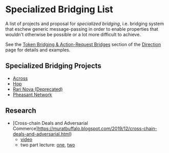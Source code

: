 # Specialized Bridging List

A list of projects and proposal for *specialized bridging*, i.e. bridging system that eschew generic
message-passing in order to enable properties that wouldn't otherwise be possible or a lot more
difficult to achieve.

See the [Token Bridging & Action-Request
Bridges](./direction.md#token-bridging--action-request-bridges) section of the
[Direction](./direction.md) page for details and examples.

## Specialized Bridging Projects

- [Across](https://docs.across.to/)
- [Hop](https://docs.hop.exchange/)
- [Rari Nova (Deprecated)](https://github.com/Rari-Capital/nova)
- [Pheasant Network](https://docs.pheasant.network/)

## Research

- [Cross-chain Deals and Adversarial Commerce]https://muratbuffalo.blogspot.com/2019/12/cross-chain-deals-and-adversarial.html)
  - [video](https://www.youtube.com/watch?v=YF6NrGstF1E)
  - two part lecture: [one](https://www.youtube.com/watch?v=CRPNkPpbNwA), [two](https://www.youtube.com/watch?v=23xYS0rlrkc)